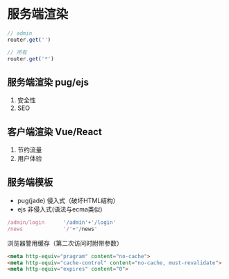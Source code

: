 # 服务端渲染

```js
// admin
router.get('')

// 所有
router.get('*')
```

## 服务端渲染 pug/ejs

1. 安全性
2. SEO

## 客户端渲染 Vue/React

1. 节约流量
2. 用户体验

## 服务端模板

- pug(jade) 侵入式（破坏HTML结构）
- ejs 非侵入式(语法与ecma类似)

```js
/admin/login      '/admin'+'/login'
/news             '/'+'/news'
```

浏览器警用缓存（第二次访问时附带参数）

```html
<meta http-equiv="pragram" content="no-cache">
<meta http-equiv="cache-control" content="no-cache, must-revalidate">
<meta http-equiv="expires" content="0">
```
